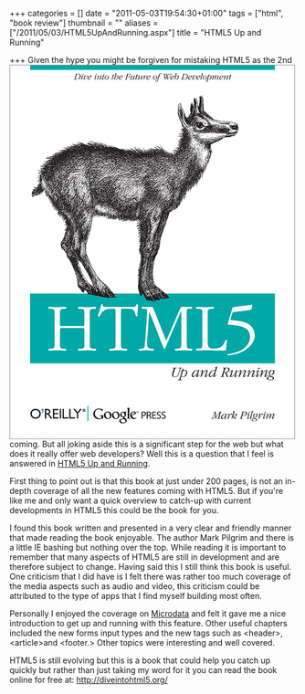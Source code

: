 +++
categories = []
date = "2011-05-03T19:54:30+01:00"
tags = ["html", "book review"]
thumbnail = ""
aliases = ["/2011/05/03/HTML5UpAndRunning.aspx"]
title = "HTML5 Up and Running"

+++
<img align="left" src="/img/html5.jpg">
Given the hype you might be forgiven for mistaking HTML5 as the 2nd coming. But 
all joking aside this is a significant step for the web but what does it really 
offer web developers? Well this is a question that I feel is answered in 
[HTML5 Up and Running](http://shop.oreilly.com/product/9780596806033.do).

First thing to point out is that this book at just under 200 pages, is not an 
in-depth coverage of all the new features coming with HTML5. But if you're like 
me and only want a quick overview to catch-up with current developments in HTML5 
this could be the book for you.

I found this book written and presented in a very clear and friendly manner that 
made reading the book enjoyable. The author Mark Pilgrim and there is a little IE 
bashing but nothing over the top. While reading it is important to remember that 
many aspects of HTML5 are still in development and are therefore subject to change. Having said this I still think this book is useful. One criticism that I did have is I felt there was rather too much coverage of the media aspects such as audio and video, this criticism could be attributed to the type of apps that I find myself building most often.

Personally I enjoyed the coverage on [Microdata](https://en.wikipedia.org/wiki/Microdata_(HTML)) 
and felt it gave me a nice introduction to get up and running with this feature. 
Other useful chapters included the new forms input types and the new tags such 
as &lt;header&gt;, &lt;article&gt;and &lt;footer.&gt; Other topics were interesting and well covered.

HTML5 is still evolving but this is a book that could help you catch up quickly 
but rather than just taking my word for it you can read the book online for free 
at: http://diveintohtml5.org/
